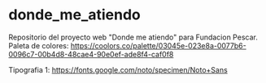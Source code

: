 # donde_me_atiendo
Repositorio del proyecto web "Donde me atiendo" para Fundacion Pescar.
Paleta de colores: https://coolors.co/palette/03045e-023e8a-0077b6-0096c7-00b4d8-48cae4-90e0ef-ade8f4-caf0f8

Tipografia 1: https://fonts.google.com/noto/specimen/Noto+Sans



